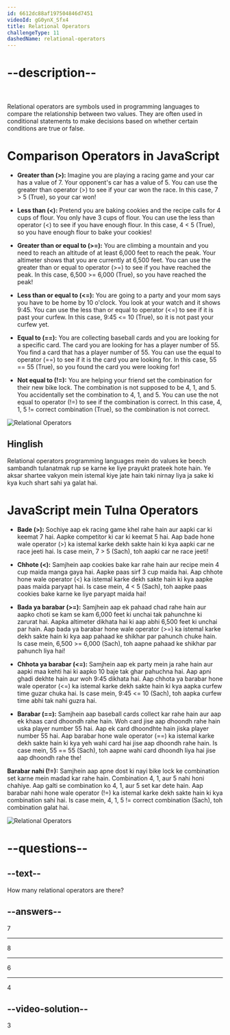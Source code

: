 ```yaml
---
id: 6612dc88af197504846d7451
videoId: gG0ynX_Sfx4
title: Relational Operators
challengeType: 11
dashedName: relational-operators
---
```


# --description--
<br>
<br>
Relational operators are symbols used in programming languages to compare the relationship between two values. They are often used in conditional statements to make decisions based on whether certain conditions are true or false. 

# Comparison Operators in JavaScript

- **Greater than (>):** Imagine you are playing a racing game and your car has a value of 7. Your opponent's car has a value of 5. You can use the greater than operator (>) to see if your car won the race. In this case, 7 > 5 (True), so your car won!

- **Less than (<):** Pretend you are baking cookies and the recipe calls for 4 cups of flour. You only have 3 cups of flour. You can use the less than operator (<) to see if you have enough flour. In this case, 4 < 5 (True), so you have enough flour to bake your cookies!

- **Greater than or equal to (>=):** You are climbing a mountain and you need to reach an altitude of at least 6,000 feet to reach the peak. Your altimeter shows that you are currently at 6,500 feet. You can use the greater than or equal to operator (>=) to see if you have reached the peak. In this case, 6,500 >= 6,000 (True), so you have reached the peak!

- **Less than or equal to (<=):** You are going to a party and your mom says you have to be home by 10 o'clock. You look at your watch and it shows 9:45. You can use the less than or equal to operator (<=) to see if it is past your curfew. In this case, 9:45 <= 10 (True), so it is not past your curfew yet.

- **Equal to (==):** You are collecting baseball cards and you are looking for a specific card. The card you are looking for has a player number of 55. You find a card that has a player number of 55. You can use the equal to operator (==) to see if it is the card you are looking for. In this case, 55 == 55 (True), so you found the card you were looking for!

- **Not equal to (!=):** You are helping your friend set the combination for their new bike lock. The combination is not supposed to be 4, 1, and 5. You accidentally set the combination to 4, 1, and 5. You can use the not equal to operator (!=) to see if the combination is correct. In this case, 4, 1, 5 != correct combination (True), so the combination is not correct.

![Relational Operators](https://i.ibb.co/cN80jLV/Screenshot-from-2024-04-20-09-18-12.png)

<h2>Hinglish</h2>

Relational operators programming languages mein do values ke beech sambandh tulanatmak rup se karne ke liye prayukt prateek hote hain. Ye aksar shartee vakyon mein istemal kiye jate hain taki nirnay liya ja sake ki kya kuch shart sahi ya galat hai.
# JavaScript mein Tulna Operators

- **Bade (>):** Sochiye aap ek racing game khel rahe hain aur aapki car ki keemat 7 hai. Aapke competitor ki car ki keemat 5 hai. Aap bade hone wale operator (>) ka istemal karke dekh sakte hain ki kya aapki car ne race jeeti hai. Is case mein, 7 > 5 (Sach), toh aapki car ne race jeeti!

- **Chhote (<):** Samjhein aap cookies bake kar rahe hain aur recipe mein 4 cup maida manga gaya hai. Aapke paas sirf 3 cup maida hai. Aap chhote hone wale operator (<) ka istemal karke dekh sakte hain ki kya aapke paas maida paryapt hai. Is case mein, 4 < 5 (Sach), toh aapke paas cookies bake karne ke liye paryapt maida hai!

- **Bada ya barabar (>=):** Samjhein aap ek pahaad chad rahe hain aur aapko choti se kam se kam 6,000 feet ki unchai tak pahunchne ki zarurat hai. Aapka altimeter dikhata hai ki aap abhi 6,500 feet ki unchai par hain. Aap bada ya barabar hone wale operator (>=) ka istemal karke dekh sakte hain ki kya aap pahaad ke shikhar par pahunch chuke hain. Is case mein, 6,500 >= 6,000 (Sach), toh aapne pahaad ke shikhar par pahunch liya hai!

- **Chhota ya barabar (<=):** Samjhein aap ek party mein ja rahe hain aur aapki maa kehti hai ki aapko 10 baje tak ghar pahuchna hai. Aap apni ghadi dekhte hain aur woh 9:45 dikhata hai. Aap chhota ya barabar hone wale operator (<=) ka istemal karke dekh sakte hain ki kya aapka curfew time guzar chuka hai. Is case mein, 9:45 <= 10 (Sach), toh aapka curfew time abhi tak nahi guzra hai.

- **Barabar (==):** Samjhein aap baseball cards collect kar rahe hain aur aap ek khaas card dhoondh rahe hain. Woh card jise aap dhoondh rahe hain uska player number 55 hai. Aap ek card dhoondhte hain jiska player number 55 hai. Aap barabar hone wale operator (==) ka istemal karke dekh sakte hain ki kya yeh wahi card hai jise aap dhoondh rahe hain. Is case mein, 55 == 55 (Sach), toh aapne wahi card dhoondh liya hai jise aap dhoondh rahe the!

**Barabar nahi (!=):** Samjhein aap apne dost ki nayi bike lock ke combination set karne mein madad kar rahe hain. Combination 4, 1, aur 5 nahi honi chahiye. Aap galti se combination ko 4, 1, aur 5 set kar dete hain. Aap barabar nahi hone wale operator (!=) ka istemal karke dekh sakte hain ki kya combination sahi hai. Is case mein, 4, 1, 5 != correct combination (Sach), toh combination galat hai.

![Relational Operators](https://i.ibb.co/cN80jLV/Screenshot-from-2024-04-20-09-18-12.png)
# --questions--

## --text--

How many relational operators are there?

## --answers--

7

---

8

---

6

---

4

## --video-solution--

3
